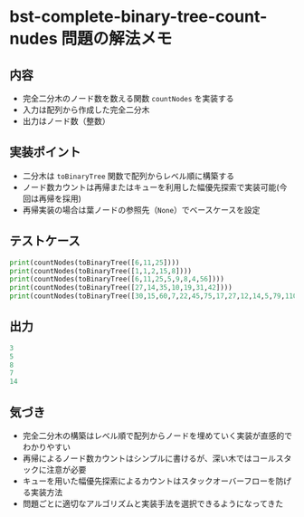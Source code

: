 # bst-complete-binary-tree-count-nudes 問題の解法メモ

## 内容
- 完全二分木のノード数を数える関数 `countNodes` を実装する
- 入力は配列から作成した完全二分木
- 出力はノード数（整数）

## 実装ポイント
- 二分木は `toBinaryTree` 関数で配列からレベル順に構築する
- ノード数カウントは再帰またはキューを利用した幅優先探索で実装可能(今回は再帰を採用)
- 再帰実装の場合は葉ノードの参照先（`None`）でベースケースを設定

## テストケース
```python
print(countNodes(toBinaryTree([6,11,25])))
print(countNodes(toBinaryTree([1,1,2,15,8])))
print(countNodes(toBinaryTree([6,11,25,5,9,8,4,56])))
print(countNodes(toBinaryTree([27,14,35,10,19,31,42])))
print(countNodes(toBinaryTree([30,15,60,7,22,45,75,17,27,12,14,5,79,110])))
```

## 出力
```python
3
5
8
7
14
```

## 気づき
- 完全二分木の構築はレベル順で配列からノードを埋めていく実装が直感的でわかりやすい
- 再帰によるノード数カウントはシンプルに書けるが、深い木ではコールスタックに注意が必要
- キューを用いた幅優先探索によるカウントはスタックオーバーフローを防げる実装方法
- 問題ごとに適切なアルゴリズムと実装手法を選択できるようになってきた


